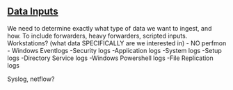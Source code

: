 <h2><u>Data Inputs</u></h2>
We need to determine exactly what type of data we want to ingest, and how. To include forwarders, heavy forwarders, scripted inputs. 
Workstations? (what data SPECIFICALLY are we interested in)
  - NO perfmon
  - Windows Eventlogs
      -Security logs
      -Application logs
      -System logs
      -Setup logs
      -Directory Service logs
      -Windows Powershell logs
      -File Replication logs
  
Syslog, netflow?
